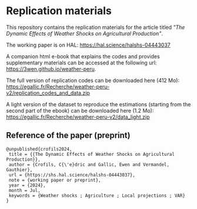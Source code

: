 # Replication materials

This repository contains the replication materials for the article titled 
_"The Dynamic Effects of Weather Shocks on Agricultural Production"_.

The working paper is on HAL: <https://hal.science/halshs-04443037>

A companion html e-book that explains the codes and provides supplementary materials can be accessed at the following url: <https://3wen.github.io/weather-peru>.

The full version of replication codes can be downloaded here (412 Mo): <https://egallic.fr/Recherche/weather-peru-v2/replication_codes_and_data.zip>

A light version of the dataset to reproduce the estimations (starting from the second part of the ebook) can be downloaded here (1.2 Mo): <https://egallic.fr/Recherche/weather-peru-v2/data_light.zip> 


## Reference of the paper (preprint)

```
@unpublished{crofils2024,
 title = {{The Dynamic Effects of Weather Shocks on Agricultural Production}},
 author = {Crofils, C{\'e}dric and Gallic, Ewen and Vermandel, Gauthier},
 url = {https://shs.hal.science/halshs-04443037},
 note = {working paper or preprint},
 year = {2024},
 month = Jul,
 keywords = {Weather shocks ; Agriculture ; Local projections ; VAR}
}
```
